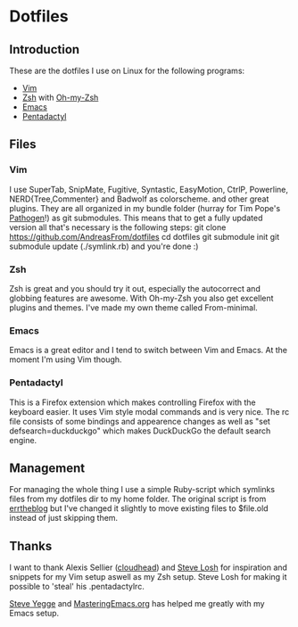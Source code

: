 Dotfiles
========

Introduction
------------

These are the dotfiles I use on Linux for the following programs:

* [Vim](http://www.vim.org)
* [Zsh](http://www.zsh.org) with [Oh-my-Zsh](http://www.github.com/robbyrussell/oh-my-zsh)
* [Emacs](http://www.gnu.org/emacs)
* [Pentadactyl](http://dactyl.sourceforge.net/pentadactyl)

Files
-----

### Vim

I use SuperTab, SnipMate, Fugitive, Syntastic, EasyMotion, CtrlP, Powerline, NERD{Tree,Commenter} and Badwolf as colorscheme.
and other great plugins. They are all organized in my bundle folder
(hurray for Tim Pope's [Pathogen](http://www.github.com/tpope/vim-pathogen)!) as git submodules. This means that to get a fully updated version all that's necessary is the following steps:
    git clone https://github.com/AndreasFrom/dotfiles
    cd dotfiles
    git submodule init
    git submodule update
    (./symlink.rb)
and you're done :)

### Zsh

Zsh is great and you should try it out, especially the autocorrect and globbing
features are awesome. With Oh-my-Zsh you also get excellent plugins and themes.
I've made my own theme called From-minimal.

### Emacs

Emacs is a great editor and I tend to switch between Vim and Emacs. At the
moment I'm using Vim though.

### Pentadactyl

This is a Firefox extension which makes controlling Firefox with the keyboard
easier. It uses Vim style modal commands and is very nice.
The rc file consists of some bindings and appearence changes as well
as "set defsearch=duckduckgo" which makes DuckDuckGo the default search engine.

Management
----------

For managing the whole thing I use a simple Ruby-script which symlinks files
from my dotfiles dir to my home folder. The original script is from
[errtheblog](http://errtheblog.com/posts/89-huba-huba) but I've changed it slightly to move existing files to
$file.old instead of just skipping them.

Thanks
------
I want to thank Alexis Sellier ([cloudhead](http://www.cloudhead.com)) and [Steve Losh](http://www.stevelosh.com) for inspiration and snippets for my Vim setup aswell as my Zsh setup.
Steve Losh for making it possible to 'steal' his .pentadactylrc.

[Steve Yegge](http://steve-yegge.blogspot.com) and [MasteringEmacs.org](http://masteringemacs.org) has helped me greatly with my Emacs setup.
